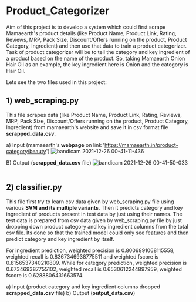 # Product_Categorizer

Aim of this project is to develop a system which could first scrape Mamaearth's product details (like Product Name, Product Link, Rating, Reviews, MRP, Pack Size, Discount/Offers running on the product, Product Category, Ingredient) and then use that data to train a product categorizer. Task of product categorizer will be to tell the category and key ingredient of a product based on the name of the product. So, taking Mamaearth Onion Hair Oil as an example, the key ingredient here is Onion and the category is Hair Oil.

Lets see the two files used in this project:

## 1) web_scraping.py
This file scrapes data (like Product Name, Product Link, Rating, Reviews, MRP, Pack Size, Discount/Offers running on the product, Product Category, Ingredient) from mamaearth's website and save it in csv format file **scrapped_data.csv**.

a) Input (mamaearth's **webpage** on link 'https://mamaearth.in/product-category/beauty')
![bandicam 2021-12-26 00-41-11-436](https://user-images.githubusercontent.com/71775151/147391998-b9e1621f-a785-400f-8711-c4b20d722230.jpg)

B) Output (**scrapped_data.csv** file)
![bandicam 2021-12-26 00-41-50-033](https://user-images.githubusercontent.com/71775151/147392009-e5f9309b-ce44-4c61-9494-bd047c44b2ce.jpg)
<br><br>

## 2) classifier.py
This file first try to learn csv data given by web_scraping.py file using various **SVM and its multiple variants**. Then it predicts category and key ingredient of products present in test data by just using their names. The test data is prepared from csv data given by web_scraping.py file by just dropping down product category and key ingredient columns from the total csv file. Its done so that the trained model could only see features and then predict category and key ingredient by itself.

For ingredient prediction, weighted precision is 0.8006891068115558, weighted recall is 0.8367346938775511 and weighted fscore is 0.8156537340210809. While for category prediction, weighted precision is 0.673469387755102, weighted recall is 0.6530612244897959, weighted fscore is 0.6288806431663574.

a) Input (product category and key ingredient columns dropped **scrapped_data.csv** file)
b) Output (**output_data.csv**)
